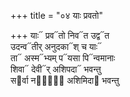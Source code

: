 +++
title = "०४ याः प्रवतो"

+++
याः᳓ प्रव᳓तो निव᳓त उद्व᳓त  
उदन्व᳓तीर् अनुदका᳓श् च याः᳓  
ता᳓ अस्म᳓भ्यम् प᳓यसा पि᳓न्वमानाः  
शिवा᳓ देवी᳓र् अशिपदा᳓ भवन्तु  
स᳓र्वा नद्यो᳡ अशिमिदा᳓ भवन्तु